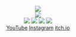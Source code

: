 <!--
README.md (Even though it's HTML) by @Blocksrey
読めますか？これは日本語です。
-->
<P ALIGN=CENTER>
	<IMG SRC=http://Blocksrey.com/images/nullgame.gif>
	<BR>
	<IMG SRC=http://lmfao.Blocksrey.com:7890/V>
	<BR>
	<A HREF=http://lmfao.Blocksrey.com:7890/L><IMG SRC=https://blocksrey.com/images/nullgame.gif></A>
	<A HREF=http://lmfao.Blocksrey.com:7890/D><IMG SRC=https://blocksrey.com/images/left.webp></A>
	<A HREF=http://lmfao.Blocksrey.com:7890/U><IMG SRC=https://blocksrey.com/images/K.gif></A>
	<A HREF=http://lmfao.Blocksrey.com:7890/R><IMG SRC=https://blocksrey.com/images/L.gif></A>
	<BR>
	<A HREF=http://YouTube.com/Blocksrey>YouTube</A>
	<A HREF=http://Instagram.com/Blocksrey>Instagram</A>
	<A HREF=http://Blocksrey.itch.io>itch.io</A>
</P>
